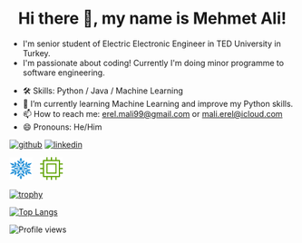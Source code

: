 <div align="center"><h1>Hi there 👋, my name is Mehmet Ali!</h1></div>
<ul>
  <li>I'm senior student of Electric Electronic Engineer in TED University in Turkey.</li>
  <li>I'm passionate about coding! Currently I'm doing minor programme to software engineering.</li>
</ul>

- 🛠 Skills: Python / Java / Machine Learning
- 🌱 I’m currently learning Machine Learning and improve my Python skills. 
- 📫 How to reach me: erel.mali99@gmail.com or mali.erel@icloud.com 
- 😄 Pronouns: He/Him 


[<img src='https://cdn.jsdelivr.net/npm/simple-icons@3.0.1/icons/github.svg' alt='github' height='40'>](https://github.com/mali-erel)  [<img src='https://cdn.jsdelivr.net/npm/simple-icons@3.0.1/icons/linkedin.svg' alt='linkedin' height='40'>](https://www.linkedin.com/in/https://www.linkedin.com/in/malierel//)  

<a href='https://archiveprogram.github.com/'><img src='https://raw.githubusercontent.com/acervenky/animated-github-badges/master/assets/acbadge.gif' width='40' height='40'></a> <a href='https://docs.github.com/en/developers'><img src='https://raw.githubusercontent.com/acervenky/animated-github-badges/master/assets/devbadge.gif' width='40' height='40'></a> 

[![trophy](https://github-profile-trophy.vercel.app/?username=mali-erel)](https://github.com/ryo-ma/github-profile-trophy)

[![Top Langs](https://github-readme-stats.vercel.app/api/top-langs/?username=mali-erel)](https://github.com/anuraghazra/github-readme-stats)

![Profile views](https://gpvc.arturio.dev/mali-erel)  
